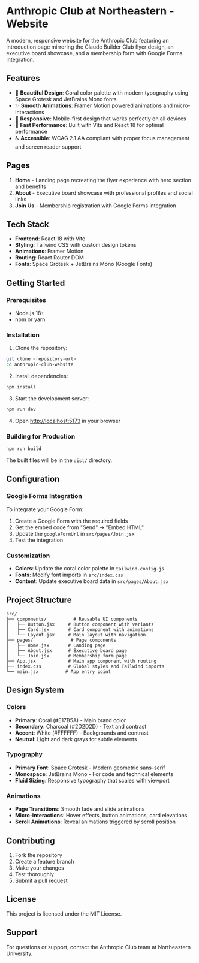 # Anthropic Club at Northeastern - Website

A modern, responsive website for the Anthropic Club featuring an introduction page mirroring the Claude Builder Club flyer design, an executive board showcase, and a membership form with Google Forms integration.

## Features

- 🎨 **Beautiful Design**: Coral color palette with modern typography using Space Grotesk and JetBrains Mono fonts
- ✨ **Smooth Animations**: Framer Motion powered animations and micro-interactions
- 📱 **Responsive**: Mobile-first design that works perfectly on all devices
- 🚀 **Fast Performance**: Built with Vite and React 18 for optimal performance
- ♿ **Accessible**: WCAG 2.1 AA compliant with proper focus management and screen reader support

## Pages

1. **Home** - Landing page recreating the flyer experience with hero section and benefits
2. **About** - Executive board showcase with professional profiles and social links
3. **Join Us** - Membership registration with Google Forms integration

## Tech Stack

- **Frontend**: React 18 with Vite
- **Styling**: Tailwind CSS with custom design tokens
- **Animations**: Framer Motion
- **Routing**: React Router DOM
- **Fonts**: Space Grotesk + JetBrains Mono (Google Fonts)

## Getting Started

### Prerequisites

- Node.js 18+ 
- npm or yarn

### Installation

1. Clone the repository:
```bash
git clone <repository-url>
cd anthropic-club-website
```

2. Install dependencies:
```bash
npm install
```

3. Start the development server:
```bash
npm run dev
```

4. Open [http://localhost:5173](http://localhost:5173) in your browser

### Building for Production

```bash
npm run build
```

The built files will be in the `dist/` directory.

## Configuration

### Google Forms Integration

To integrate your Google Form:

1. Create a Google Form with the required fields
2. Get the embed code from "Send" → "Embed HTML"
3. Update the `googleFormUrl` in `src/pages/Join.jsx`
4. Test the integration

### Customization

- **Colors**: Update the coral color palette in `tailwind.config.js`
- **Fonts**: Modify font imports in `src/index.css`
- **Content**: Update executive board data in `src/pages/About.jsx`

## Project Structure

```
src/
├── components/          # Reusable UI components
│   ├── Button.jsx     # Button component with variants
│   ├── Card.jsx       # Card component with animations
│   └── Layout.jsx     # Main layout with navigation
├── pages/              # Page components
│   ├── Home.jsx       # Landing page
│   ├── About.jsx      # Executive board page
│   └── Join.jsx       # Membership form page
├── App.jsx            # Main app component with routing
├── index.css          # Global styles and Tailwind imports
└── main.jsx          # App entry point
```

## Design System

### Colors
- **Primary**: Coral (#E17B5A) - Main brand color
- **Secondary**: Charcoal (#2D2D2D) - Text and contrast
- **Accent**: White (#FFFFFF) - Backgrounds and contrast
- **Neutral**: Light and dark grays for subtle elements

### Typography
- **Primary Font**: Space Grotesk - Modern geometric sans-serif
- **Monospace**: JetBrains Mono - For code and technical elements
- **Fluid Sizing**: Responsive typography that scales with viewport

### Animations
- **Page Transitions**: Smooth fade and slide animations
- **Micro-interactions**: Hover effects, button animations, card elevations
- **Scroll Animations**: Reveal animations triggered by scroll position

## Contributing

1. Fork the repository
2. Create a feature branch
3. Make your changes
4. Test thoroughly
5. Submit a pull request

## License

This project is licensed under the MIT License.

## Support

For questions or support, contact the Anthropic Club team at Northeastern University.

